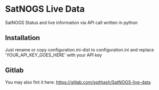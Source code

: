 # SatNOGS Live Data

SatNOGS Status and live information via API call written in python

## Installation
Just rename or copy configuration.ini-dist to configuration.ini and replace 'YOUR_API_KEY_GOES_HERE' with your API key 

## Gitlab
You may also fint it here: https://gitlab.com/spithash/SatNOGS-live-data
